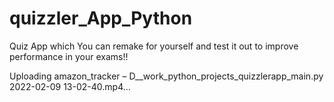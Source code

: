 # quizzler_App_Python

Quiz App which You can remake for yourself and test it out to improve performance in  your exams!!


Uploading amazon_tracker – D__work_python_projects_quizzlerapp_main.py 2022-02-09 13-02-40.mp4…
